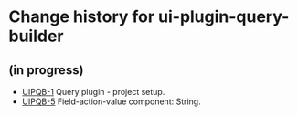 # Change history for ui-plugin-query-builder

## (in progress)

* [UIPQB-1](https://issues.folio.org/browse/UIPQB-1) Query plugin - project setup.
* [UIPQB-5](https://issues.folio.org/browse/UIPQB-5) Field-action-value component: String.
